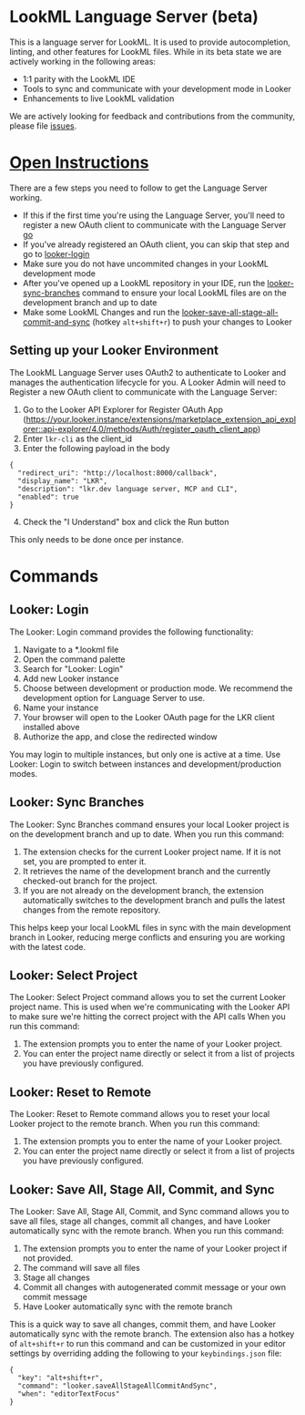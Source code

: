 # LookML Language Server (beta)

This is a language server for LookML. It is used to provide autocompletion, linting, and other features for LookML files. While in its beta state we are actively working in the following areas:
- 1:1 parity with the LookML IDE
- Tools to sync and communicate with your development mode in Looker
- Enhancements to live LookML validation

We are actively looking for feedback and contributions from the community, please file [issues](https://github.com/lkrdev/lookml-language-server/issues).

# [Open Instructions](https://github.com/lkrdev/lookml-language-server/#readme)

There are a few steps you need to follow to get the Language Server working.
- If this if the first time you're using the Language Server, you'll need to register a new OAuth client to communicate with the Language Server [go](#looker-save-all-stage-all-commit-and-sync)
- If you've already registered an OAuth client, you can skip that step and go to [looker-login](#looker-login)
- Make sure you do not have uncommited changes in your LookML development mode
- After you've opened up a LookML repository in your IDE, run the [looker-sync-branches](#looker-sync-branches) command to ensure your local LookML files are on the development branch and up to date
- Make some LookML Changes and run the [looker-save-all-stage-all-commit-and-sync](#looker-save-all-stage-all-commit-and-sync) (hotkey `alt+shift+r`) to push your changes to Looker

## Setting up your Looker Environment

The LookML Language Server uses OAuth2 to authenticate to Looker and manages the authentication lifecycle for you. A Looker Admin will need to Register a new OAuth client to communicate with the Language Server:

1. Go to the Looker API Explorer for Register OAuth App (https://your.looker.instance/extensions/marketplace_extension_api_explorer::api-explorer/4.0/methods/Auth/register_oauth_client_app)
2. Enter `lkr-cli` as the client_id
3. Enter the following payload in the body
```
{
  "redirect_uri": "http://localhost:8000/callback",
  "display_name": "LKR",
  "description": "lkr.dev language server, MCP and CLI",
  "enabled": true
}
```
4. Check the "I Understand" box and click the Run button

This only needs to be done once per instance.

# Commands

## Looker: Login
The Looker: Login command provides the following functionality:

1. Navigate to a *.lookml file
2. Open the command palette
3. Search for "Looker: Login"
4. Add new Looker instance
5. Choose between development or production mode. We recommend the development option for Language Server to use.
6. Name your instance
7. Your browser will open to the Looker OAuth page for the LKR client installed above
8. Authorize the app, and close the redirected window

You may login to multiple instances, but only one is active at a time. Use Looker: Login to switch between instances and development/production modes.

## Looker: Sync Branches

The Looker: Sync Branches command ensures your local Looker project is on the development branch and up to date. When you run this command:

1. The extension checks for the current Looker project name. If it is not set, you are prompted to enter it.
2. It retrieves the name of the development branch and the currently checked-out branch for the project.
3. If you are not already on the development branch, the extension automatically switches to the development branch and pulls the latest changes from the remote repository.

This helps keep your local LookML files in sync with the main development branch in Looker, reducing merge conflicts and ensuring you are working with the latest code.

## Looker: Select Project

The Looker: Select Project command allows you to set the current Looker project name. This is used when we're communicating with the Looker API to make sure we're hitting the correct project with the API calls When you run this command:

1. The extension prompts you to enter the name of your Looker project.
2. You can enter the project name directly or select it from a list of projects you have previously configured.

## Looker: Reset to Remote

The Looker: Reset to Remote command allows you to reset your local Looker project to the remote branch. When you run this command:

1. The extension prompts you to enter the name of your Looker project.
2. You can enter the project name directly or select it from a list of projects you have previously configured.


## Looker: Save All, Stage All, Commit, and Sync

The Looker: Save All, Stage All, Commit, and Sync command allows you to save all files, stage all changes, commit all changes, and have Looker automatically sync with the remote branch. When you run this command:

1. The extension prompts you to enter the name of your Looker project if not provided.
2. The command will save all files
3. Stage all changes
4. Commit all changes with autogenerated commit message or your own commit message
5. Have Looker automatically sync with the remote branch

This is a quick way to save all changes, commit them, and have Looker automatically sync with the remote branch. The extension also has a hotkey of `alt+shift+r` to run this command and can be customized in your editor settings by overriding adding the following to your `keybindings.json` file:

```
{
  "key": "alt+shift+r",
  "command": "looker.saveAllStageAllCommitAndSync",
  "when": "editorTextFocus"
}
```